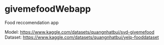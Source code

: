# givemefoodWebapp
Food reccomendation app

Model: https://www.kaggle.com/datasets/quangnhatbui/svd-givemefood
Dataset: https://www.kaggle.com/datasets/quangnhatbui/yelp-fooddataset 